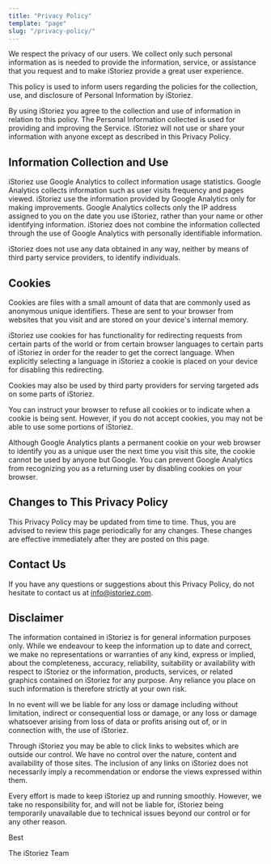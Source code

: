 ```yaml
---
title: "Privacy Policy"
template: "page"
slug: "/privacy-policy/"
---
```


We respect the privacy of our users. We collect only such personal information as is needed to provide the information, service, or assistance that you request and to make iStoriez provide a great user experience.

This policy is used to inform users regarding the policies for the collection, use, and disclosure of Personal Information by iStoriez.

By using iStoriez you agree to the collection and use of information in relation to this policy. The Personal Information collected is used for providing and improving the Service. iStoriez will not use or share your information with anyone except as described in this Privacy Policy.

## Information Collection and Use

iStoriez use Google Analytics to collect information usage statistics. Google Analytics collects information such as user visits frequency and pages viewed. iStoriez use the information provided by Google Analytics only for making improvements. Google Analytics collects only the IP address assigned to you on the date you use iStoriez, rather than your name or other identifying information. iStoriez does not combine the information collected through the use of Google Analytics with personally identifiable information. 

iStoriez does not use any data obtained in any way, neither by means of third party service providers, to identify individuals.

## Cookies

Cookies are files with a small amount of data that are commonly used as anonymous unique identifiers. These are sent to your browser from websites that you visit and are stored on your device's internal memory.

iStoriez use cookies for has functionality for redirecting requests from certain parts of the world or from certain browser languages to certain parts of iStoriez in order for the reader to get the correct language. When explicitly selecting a language in iStoriez a cookie is placed on your device for disabling this redirecting.

Cookies may also be used by third party providers for serving targeted ads on some parts of iStoriez.

You can instruct your browser to refuse all cookies or to indicate when a cookie is being sent. However, if you do not accept cookies, you may not be able to use some portions of iStoriez.

Although Google Analytics plants a permanent cookie on your web browser to identify you as a unique user the next time you visit this site, the cookie cannot be used by anyone but Google. You can prevent Google Analytics from recognizing you as a returning user by disabling cookies on your browser.

## Changes to This Privacy Policy

This Privacy Policy may be updated from time to time. Thus, you are advised to review this page periodically for any changes. These changes are effective immediately after they are posted on this page.

## Contact Us

If you have any questions or suggestions about this Privacy Policy, do not hesitate to contact us at [info@istoriez.com](mailto:info@istoriez.com).

## Disclaimer

The information contained in iStoriez is for general information purposes only. While we endeavour to keep the information up to date and correct, we make no representations or warranties of any kind, express or implied, about the completeness, accuracy, reliability, suitability or availability with respect to iStoriez or the information, products, services, or related graphics contained on iStoriez for any purpose. Any reliance you place on such information is therefore strictly at your own risk.

In no event will we be liable for any loss or damage including without limitation, indirect or consequential loss or damage, or any loss or damage whatsoever arising from loss of data or profits arising out of, or in connection with, the use of iStoriez.

Through iStoriez you may be able to click links to websites which are outside our control. We have no control over the nature, content and availability of those sites. The inclusion of any links on iStoriez does not necessarily imply a recommendation or endorse the views expressed within them.

Every effort is made to keep iStoriez up and running smoothly. However, we take no responsibility for, and will not be liable for, iStoriez being temporarily unavailable due to technical issues beyond our control or for any other reason.

Best

The iStoriez Team